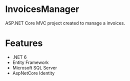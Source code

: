 # InvoicesManager
ASP.NET Core MVC project created to manage a invoices.

# Features
* .NET 6
* Entity Framework 
* Microsoft SQL Server
* AspNetCore Identity
